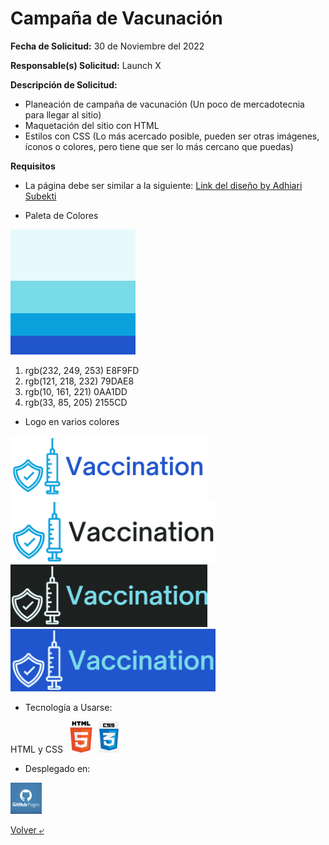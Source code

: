 # Campaña de Vacunación

**Fecha de Solicitud:** 30 de Noviembre del 2022
 
 **Responsable(s) Solicitud:** Launch X
 
 **Descripción de Solicitud:**
- Planeación de campaña de vacunación (Un poco de mercadotecnia para llegar al sitio)
- Maquetación del sitio con HTML
- Estilos con CSS (Lo más acercado posible, pueden ser otras imágenes, íconos o colores, pero tiene que ser lo más cercano que puedas)

 **Requisitos**
 - La página debe ser similar a la siguiente: [Link del diseño by Adhiari Subekti](./imgs/landingVacunaci%C3%B3n.png)

 - Paleta de Colores
 
 <img src="./imgs/colores.png" alt="PaletaColores" height="200">

 1. rgb(232, 249, 253) E8F9FD
 2. rgb(121, 218, 232) 79DAE8
 3. rgb(10, 161, 221)  0AA1DD
 4. rgb(33, 85, 205)   2155CD

 - Logo en varios colores

 <img src="./imgs/logo1.png" alt="Logo1" height="100">
 <img src="./imgs/logo2.png" alt="Logo2" height="100">
 <img src="./imgs/logo3.png" alt="Logo3" height="100">
 <img src="./imgs/logo4.png" alt="Logo4" height="100">

 - Tecnología a Usarse:

HTML y CSS
 <img src="./imgs/HTML5.png" alt="HTML" height="50"> 
 <img src="./imgs/CSS.png" alt="CSS" height="50"> 

 - Desplegado en:
 <img src="./imgs/github.png" alt="Github" height="50"> 

 [Volver &ldca;](/Front/Practica3/README.md "Regresar a página anterior")